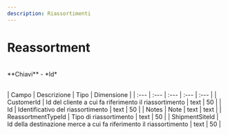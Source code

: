 ```yaml
---
description: Riassortimenti
---
```

# Reassortment

<br>
**Chiavi**
- *Id*
<br><br>

| Campo | Descrizione | Tipo | Dimensione | 
| :--- | :--- | :--- | :--- | :--- |
| CustomerId | Id del cliente a cui fa riferimento il riassortimento | text | 50 |
| Id | Identificativo del riassortimento | text | 50 |
| Notes | Note | text | text |
| ReassortmentTypeId | Tipo di riassortimento | text | 50 |
| ShipmentSiteId | Id della destinazione merce a cui fa riferimento il riassortimento | text | 50 |



